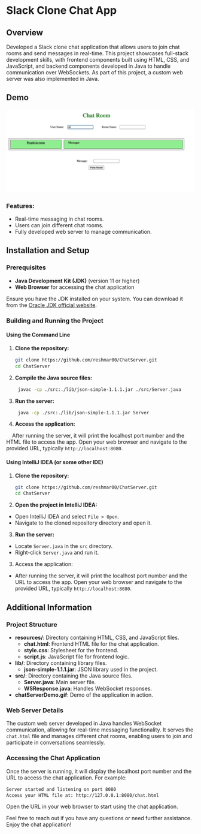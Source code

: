 # Slack Clone Chat App

## Overview

Developed a Slack clone chat application that allows users to join chat rooms and send messages in real-time. This project showcases full-stack development skills, with frontend components built using HTML, CSS, and JavaScript, and backend components developed in Java to handle communication over WebSockets. As part of this project, a custom web server was also implemented in Java.

## Demo

![Demo](./chatServerDemo.gif)

### Features:
- Real-time messaging in chat rooms.
- Users can join different chat rooms.
- Fully developed web server to manage communication.

## Installation and Setup

### Prerequisites

- **Java Development Kit (JDK)** (version 11 or higher)
- **Web Browser** for accessing the chat application

Ensure you have the JDK installed on your system. You can download it from the [Oracle JDK official website]([https://cmake.org/download/](https://www.oracle.com/java/technologies/downloads/#java11)).

### Building and Running the Project

#### Using the Command Line

1. **Clone the repository:**

   ```sh
   git clone https://github.com/reshmar00/ChatServer.git
   cd ChatServer

2. **Compile the Java source files:**

   ```sh
    javac -cp ./src:./lib/json-simple-1.1.1.jar ./src/Server.java

3. **Run the server:**

   ```sh
    java -cp ./src:./lib/json-simple-1.1.1.jar Server

4. **Access the application:**

&nbsp;&nbsp;&nbsp; After running the server, it will print the localhost port number and the HTML file to access the app. Open your web browser and navigate to the provided URL, typically `http://localhost:8080`.
  
#### Using IntelliJ IDEA (or some other IDE)


1. **Clone the repository:**

   ```sh
   git clone https://github.com/reshmar00/ChatServer.git
   cd ChatServer

2. **Open the project in IntelliJ IDEA:**
- Open IntelliJ IDEA and select `File > Open`.
- Navigate to the cloned repository directory and open it.

3. **Run the server:**

- Locate `Server.java` in the `src` directory.
- Right-click `Server.java` and run it.

3. Access the application:

- After running the server, it will print the localhost port number and the URL to access the app. Open your web browser and navigate to the provided URL, typically `http://localhost:8080`.

## Additional Information
### Project Structure

- **resources/**: Directory containing HTML, CSS, and JavaScript files.
  - **chat.html**: Frontend HTML file for the chat application.
  - **style.css**: Stylesheet for the frontend.
  - **script.js**: JavaScript file for frontend logic.
- **lib/**: Directory containing library files.
  - **json-simple-1.1.1.jar**: JSON library used in the project.
- **src/**: Directory containing the Java source files.
  - **Server.java**: Main server file.
  - **WSResponse.java**: Handles WebSocket responses.
- **chatServerDemo.gif**: Demo of the application in action.

### Web Server Details
The custom web server developed in Java handles WebSocket communication, allowing for real-time messaging functionality. It serves the `chat.html` file and manages different chat rooms, enabling users to join and participate in conversations seamlessly.

### Accessing the Chat Application
Once the server is running, it will display the localhost port number and the URL to access the chat application. For example:

```
Server started and listening on port 8080
Access your HTML file at: http://127.0.0.1:8080/chat.html
```

Open the URL in your web browser to start using the chat application.



Feel free to reach out if you have any questions or need further assistance. Enjoy the chat application!
